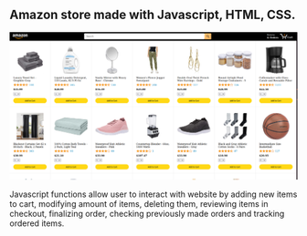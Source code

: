 ## Amazon store made with Javascript, HTML, CSS.


![Alt text](main-page-screenshot.png)

Javascript functions allow user to interact with website by adding new items to cart, modifying amount of items, deleting them, reviewing items in checkout, finalizing order, checking previously made orders and tracking ordered items.